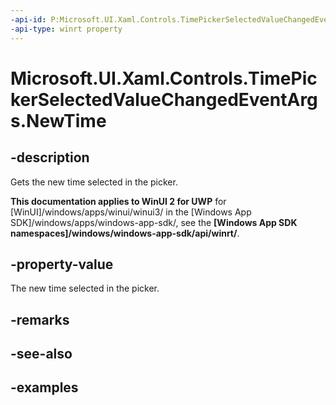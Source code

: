 ```yaml
---
-api-id: P:Microsoft.UI.Xaml.Controls.TimePickerSelectedValueChangedEventArgs.NewTime
-api-type: winrt property
---
```


<!-- Property syntax.
public IReference<TimeSpan> NewTime { get; }
-->

# Microsoft.UI.Xaml.Controls.TimePickerSelectedValueChangedEventArgs.NewTime

## -description

Gets the new time selected in the picker.

**This documentation applies to WinUI 2 for UWP** for [WinUI]/windows/apps/winui/winui3/ in the [Windows App SDK]/windows/apps/windows-app-sdk/, see the **[Windows App SDK namespaces]/windows/windows-app-sdk/api/winrt/**.

## -property-value

The new time selected in the picker.

## -remarks

## -see-also

## -examples

